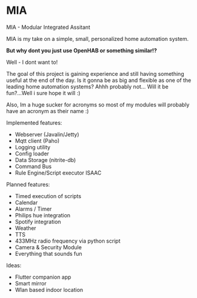 # MIA
MIA - Modular Integrated Assitant

MIA is my take on a simple, small, personalized home automation system.

**But why dont you just use OpenHAB or something similar!?**

Well - I dont want to!

The goal of this project is gaining experience and still having something useful at the end of the day. Is it gonna be as big and flexible as one of the leading home automation systems? Ahhh probably not... Will it be fun?...Well i sure hope it will :)

Also, Im a huge sucker for acronyms so most of my modules will probably have an acronym as their name :)

Implemented features:
* Webserver (Javalin/Jetty)
* Mqtt client (Paho)
* Logging utility
* Config loader
* Data Storage (nitrite-db)
* Command Bus
* Rule Engine/Script executor ISAAC

Planned features:
* Timed execution of scripts
* Calendar
* Alarms / Timer
* Philips hue integration
* Spotify integration
* Weather
* TTS
* 433MHz radio frequency via python script
* Camera & Security Module
* Everything that sounds fun

Ideas:
* Flutter companion app
* Smart mirror
* Wlan based indoor location
